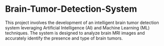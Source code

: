 # Brain-Tumor-Detection-System
This project involves the development of an intelligent brain tumor detection system leveraging Artificial Intelligence (AI) and Machine Learning (ML) techniques. The system is designed to analyze brain MRI images and accurately identify the presence and type of brain tumors.

